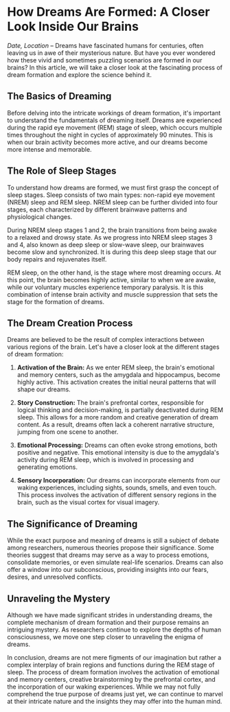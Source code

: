 # How Dreams Are Formed: A Closer Look Inside Our Brains

*Date, Location* – Dreams have fascinated humans for centuries, often leaving us in awe of their mysterious nature. But have you ever wondered how these vivid and sometimes puzzling scenarios are formed in our brains? In this article, we will take a closer look at the fascinating process of dream formation and explore the science behind it.

## The Basics of Dreaming

Before delving into the intricate workings of dream formation, it's important to understand the fundamentals of dreaming itself. Dreams are experienced during the rapid eye movement (REM) stage of sleep, which occurs multiple times throughout the night in cycles of approximately 90 minutes. This is when our brain activity becomes more active, and our dreams become more intense and memorable.

## The Role of Sleep Stages

To understand how dreams are formed, we must first grasp the concept of sleep stages. Sleep consists of two main types: non-rapid eye movement (NREM) sleep and REM sleep. NREM sleep can be further divided into four stages, each characterized by different brainwave patterns and physiological changes.

During NREM sleep stages 1 and 2, the brain transitions from being awake to a relaxed and drowsy state. As we progress into NREM sleep stages 3 and 4, also known as deep sleep or slow-wave sleep, our brainwaves become slow and synchronized. It is during this deep sleep stage that our body repairs and rejuvenates itself.

REM sleep, on the other hand, is the stage where most dreaming occurs. At this point, the brain becomes highly active, similar to when we are awake, while our voluntary muscles experience temporary paralysis. It is this combination of intense brain activity and muscle suppression that sets the stage for the formation of dreams.

## The Dream Creation Process

Dreams are believed to be the result of complex interactions between various regions of the brain. Let's have a closer look at the different stages of dream formation:

1. **Activation of the Brain:** As we enter REM sleep, the brain's emotional and memory centers, such as the amygdala and hippocampus, become highly active. This activation creates the initial neural patterns that will shape our dreams.

2. **Story Construction:** The brain's prefrontal cortex, responsible for logical thinking and decision-making, is partially deactivated during REM sleep. This allows for a more random and creative generation of dream content. As a result, dreams often lack a coherent narrative structure, jumping from one scene to another.

3. **Emotional Processing:** Dreams can often evoke strong emotions, both positive and negative. This emotional intensity is due to the amygdala's activity during REM sleep, which is involved in processing and generating emotions.

4. **Sensory Incorporation:** Our dreams can incorporate elements from our waking experiences, including sights, sounds, smells, and even touch. This process involves the activation of different sensory regions in the brain, such as the visual cortex for visual imagery.

## The Significance of Dreaming

While the exact purpose and meaning of dreams is still a subject of debate among researchers, numerous theories propose their significance. Some theories suggest that dreams may serve as a way to process emotions, consolidate memories, or even simulate real-life scenarios. Dreams can also offer a window into our subconscious, providing insights into our fears, desires, and unresolved conflicts.

## Unraveling the Mystery

Although we have made significant strides in understanding dreams, the complete mechanism of dream formation and their purpose remains an intriguing mystery. As researchers continue to explore the depths of human consciousness, we move one step closer to unraveling the enigma of dreams.

In conclusion, dreams are not mere figments of our imagination but rather a complex interplay of brain regions and functions during the REM stage of sleep. The process of dream formation involves the activation of emotional and memory centers, creative brainstorming by the prefrontal cortex, and the incorporation of our waking experiences. While we may not fully comprehend the true purpose of dreams just yet, we can continue to marvel at their intricate nature and the insights they may offer into the human mind.
